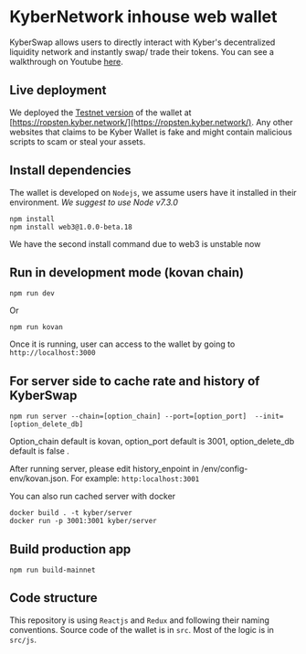 # KyberNetwork inhouse web wallet
KyberSwap allows users to directly interact with Kyber's decentralized liquidity network and instantly swap/ trade their tokens.
You can see a walkthrough on Youtube [here](https://www.youtube.com/watch?v=v2bdcChFEuQ).

## Live deployment
We deployed the [Testnet version](https://github.com/KyberNetwork/KyberWallet/releases/tag/v0.1.0) of the wallet at [https://ropsten.kyber.network/](https://ropsten.kyber.network/). Any other websites that claims to be Kyber Wallet is fake and might contain malicious scripts to scam or steal your assets.

## Install dependencies
The wallet is developed on `Nodejs`, we assume users have it installed in their environment. *We suggest to use Node v7.3.0*
```
npm install
npm install web3@1.0.0-beta.18 
```
We have the second install command due to web3 is unstable now

## Run in development mode (kovan chain)
```
npm run dev
```
Or
```
npm run kovan
```
Once it is running, user can access to the wallet by going to `http://localhost:3000`

## For server side to cache rate and history of KyberSwap
 ```
npm run server --chain=[option_chain] --port=[option_port]  --init=[option_delete_db]
```

Option_chain default is kovan, option_port default is 3001, option_delete_db default is false .

After running server, please edit history_enpoint in /env/config-env/kovan.json. For example: `http:localhost:3001`

You can also run cached server with docker
```
docker build . -t kyber/server
docker run -p 3001:3001 kyber/server
```


## Build production app
```
npm run build-mainnet
```

## Code structure
This repository is using `Reactjs` and `Redux` and following their naming conventions. Source code of the wallet is in `src`. Most of the logic is in `src/js`.


